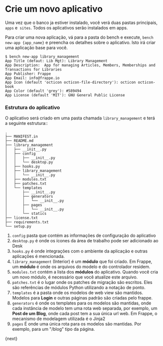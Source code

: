 <!-- add-breadcrumbs -->
# Crie um novo aplicativo

Uma vez que o banco ja estiver instalado, você verá duas pastas principais, `apps` e` sites`. Todos os aplicativos serão instalados em apps.

Para criar uma nova aplicação, vá para a pasta do bench e execute, `bench new-app {app_name}` e preencha os detalhes sobre o aplicativo. Isto irá criar uma aplicação base para você.

	$ bench new-app library_management
	App Title (defaut: Lib Mgt): Library Management
	App Description:  App for managing Articles, Members, Memberships and Transactions for Libraries
	App Publisher: Frappe
	App Email: info@frappe.io
	App Icon (default 'octicon octicon-file-directory'): octicon octicon-book
	App Color (default 'grey'): #589494
	App License (default 'MIT'): GNU General Public License

### Estrutura do aplicativo

O aplicativo será criado em uma pasta chamada `library_management` e terá a seguinte estrutura::

	.
	├── MANIFEST.in
	├── README.md
	├── library_management
	│   ├── __init__.py
	│   ├── config
	│   │   ├── __init__.py
	│   │   └── desktop.py
	│   ├── hooks.py
	│   ├── library_management
	│   │   └── __init__.py
	│   ├── modules.txt
	│   ├── patches.txt
	│   └── templates
	│       ├── __init__.py
	│       ├── generators
	│       │   └── __init__.py
	│       ├── pages
	│       │   └── __init__.py
	│       └── statics
	├── license.txt
	├── requirements.txt
	└── setup.py

1. `config` pasta que contém as informações de configuração do aplicativo
1. `desktop.py` é onde os ícones da área de trabalho pode ser adicionado ao Desk
1. `hooks.py` é onde integrações com o ambiente da aplicação e outras aplicações é mencionada.
1. `library_management` (Interior) é um **módulo** que foi criado. Em Frappe, um **módulo** é onde os arquivos do modelo e do controlador residem.
1. `modules.txt` contém a lista dos **módulos** do aplicativo. Quando você cria um novo módulo, é necessário que você atualize este arquivo.
1. `patches.txt` é o lugar onde os patches de migração são escritos. Eles são referências de módulos Python utilizando a notação de ponto.
1. `templates` é a pasta onde os modelos de web view são mantidos. Modelos para **Login** e outras páginas padrão são criadas pelo frappe.
1. `generators` é onde os templates para os modelos são mantidas, onde cada instância de modelo tem uma rota web separada, por exemplo, um **Post de um Blog**, onde cada post tem a sua única url web. Em Frappe, o mecanismo de modelagem utilizada é o Jinja2
1. `pages` É onde uma única rota para os modelos são mantidas. Por exemplo, para um "/blog" tipo da página.

{next}
